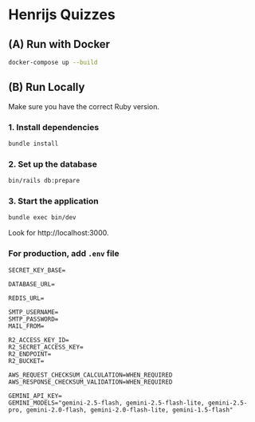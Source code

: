 # Henrijs Quizzes

## (A) Run with Docker

```bash
docker-compose up --build
```

## (B) Run Locally

Make sure you have the correct Ruby version.

### 1. Install dependencies

```bash
bundle install
```

### 2. Set up the database

```bash
bin/rails db:prepare
```

### 3. Start the application

```bash
bundle exec bin/dev
```

Look for http://localhost:3000.

### For production, add `.env` file

```
SECRET_KEY_BASE=

DATABASE_URL=

REDIS_URL=

SMTP_USERNAME=
SMTP_PASSWORD=
MAIL_FROM=

R2_ACCESS_KEY_ID=
R2_SECRET_ACCESS_KEY=
R2_ENDPOINT=
R2_BUCKET=

AWS_REQUEST_CHECKSUM_CALCULATION=WHEN_REQUIRED
AWS_RESPONSE_CHECKSUM_VALIDATION=WHEN_REQUIRED

GEMINI_API_KEY=
GEMINI_MODELS="gemini-2.5-flash, gemini-2.5-flash-lite, gemini-2.5-pro, gemini-2.0-flash, gemini-2.0-flash-lite, gemini-1.5-flash"

```
